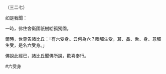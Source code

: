 （三二七）

如是我聞：

一時，佛住舍衛國祇樹給孤獨園。

爾時，世尊告諸比丘：「有六受身。云何為六？眼觸生受，耳、鼻、舌、身、意觸生受，是名六受身。」

佛說此經已，諸比丘聞佛所說，歡喜奉行。



#六受身
